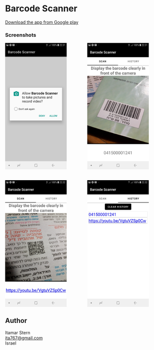 # Barcode Scanner
<a href="https://play.google.com/store/apps/details?id=itamar.stern.barcodescanner">Download the app from Google play</a>
### Screenshots
<pre>
<img src="https://github.com/ItamarSter/barcodeScanner/blob/main/images/screenshotenglish1.jpeg" width="200" />        <img src="https://github.com/ItamarSter/barcodeScanner/blob/main/images/screenshotenglish2.jpeg" width="200" />
<br/>
<img src="https://github.com/ItamarSter/barcodeScanner/blob/main/images/screenshotenglish3.jpeg" width="200" />        <img src="https://github.com/ItamarSter/barcodeScanner/blob/main/images/screenshotenglish4.jpeg" width="200" />
</pre>
## Author
Itamar Stern<br/>
ita767@gmail.com<br/>
Israel